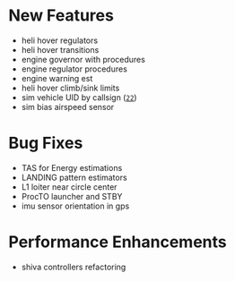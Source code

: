 # New Features
* heli hover regulators
* heli hover transitions
* engine governor with procedures
* engine regulator procedures
* engine warning est
* heli hover climb/sink limits
* sim vehicle UID by callsign ([`22`](https://github.com/uavos/public-test/issues/22))
* sim bias airspeed sensor

# Bug Fixes
* TAS for Energy estimations
* LANDING pattern estimators
* L1 loiter near circle center
* ProcTO launcher and STBY
* imu sensor orientation in gps

# Performance Enhancements
* shiva controllers refactoring
